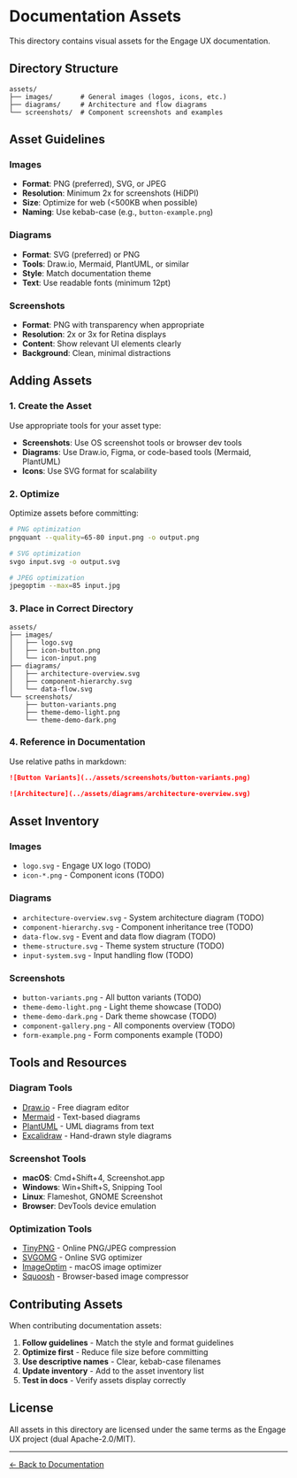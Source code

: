 # Documentation Assets

This directory contains visual assets for the Engage UX documentation.

## Directory Structure

```
assets/
├── images/       # General images (logos, icons, etc.)
├── diagrams/     # Architecture and flow diagrams
└── screenshots/  # Component screenshots and examples
```

## Asset Guidelines

### Images

- **Format**: PNG (preferred), SVG, or JPEG
- **Resolution**: Minimum 2x for screenshots (HiDPI)
- **Size**: Optimize for web (<500KB when possible)
- **Naming**: Use kebab-case (e.g., `button-example.png`)

### Diagrams

- **Format**: SVG (preferred) or PNG
- **Tools**: Draw.io, Mermaid, PlantUML, or similar
- **Style**: Match documentation theme
- **Text**: Use readable fonts (minimum 12pt)

### Screenshots

- **Format**: PNG with transparency when appropriate
- **Resolution**: 2x or 3x for Retina displays
- **Content**: Show relevant UI elements clearly
- **Background**: Clean, minimal distractions

## Adding Assets

### 1. Create the Asset

Use appropriate tools for your asset type:
- **Screenshots**: Use OS screenshot tools or browser dev tools
- **Diagrams**: Use Draw.io, Figma, or code-based tools (Mermaid, PlantUML)
- **Icons**: Use SVG format for scalability

### 2. Optimize

Optimize assets before committing:

```bash
# PNG optimization
pngquant --quality=65-80 input.png -o output.png

# SVG optimization
svgo input.svg -o output.svg

# JPEG optimization
jpegoptim --max=85 input.jpg
```

### 3. Place in Correct Directory

```
assets/
├── images/
│   ├── logo.svg
│   ├── icon-button.png
│   └── icon-input.png
├── diagrams/
│   ├── architecture-overview.svg
│   ├── component-hierarchy.svg
│   └── data-flow.svg
└── screenshots/
    ├── button-variants.png
    ├── theme-demo-light.png
    └── theme-demo-dark.png
```

### 4. Reference in Documentation

Use relative paths in markdown:

```markdown
![Button Variants](../assets/screenshots/button-variants.png)

![Architecture](../assets/diagrams/architecture-overview.svg)
```

## Asset Inventory

### Images

- `logo.svg` - Engage UX logo (TODO)
- `icon-*.png` - Component icons (TODO)

### Diagrams

- `architecture-overview.svg` - System architecture diagram (TODO)
- `component-hierarchy.svg` - Component inheritance tree (TODO)
- `data-flow.svg` - Event and data flow diagram (TODO)
- `theme-structure.svg` - Theme system structure (TODO)
- `input-system.svg` - Input handling flow (TODO)

### Screenshots

- `button-variants.png` - All button variants (TODO)
- `theme-demo-light.png` - Light theme showcase (TODO)
- `theme-demo-dark.png` - Dark theme showcase (TODO)
- `component-gallery.png` - All components overview (TODO)
- `form-example.png` - Form components example (TODO)

## Tools and Resources

### Diagram Tools

- [Draw.io](https://www.drawio.com/) - Free diagram editor
- [Mermaid](https://mermaid.js.org/) - Text-based diagrams
- [PlantUML](https://plantuml.com/) - UML diagrams from text
- [Excalidraw](https://excalidraw.com/) - Hand-drawn style diagrams

### Screenshot Tools

- **macOS**: Cmd+Shift+4, Screenshot.app
- **Windows**: Win+Shift+S, Snipping Tool
- **Linux**: Flameshot, GNOME Screenshot
- **Browser**: DevTools device emulation

### Optimization Tools

- [TinyPNG](https://tinypng.com/) - Online PNG/JPEG compression
- [SVGOMG](https://jakearchibald.github.io/svgomg/) - Online SVG optimizer
- [ImageOptim](https://imageoptim.com/) - macOS image optimizer
- [Squoosh](https://squoosh.app/) - Browser-based image compressor

## Contributing Assets

When contributing documentation assets:

1. **Follow guidelines** - Match the style and format guidelines
2. **Optimize first** - Reduce file size before committing
3. **Use descriptive names** - Clear, kebab-case filenames
4. **Update inventory** - Add to the asset inventory list
5. **Test in docs** - Verify assets display correctly

## License

All assets in this directory are licensed under the same terms as the Engage UX project (dual Apache-2.0/MIT).

---

[← Back to Documentation](../index.md)
